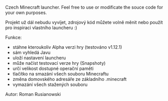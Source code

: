 Czech Minecraft launcher. Feel free to use or modificate the souce code for your own purposes.

Projekt už dál nebudu vyvíjet, zdrojový kód můžete volně měnit nebo použít pro inspiraci vlastního launcheru :)

Funkce:
- stáhne kteroukoliv Alpha verzi hry (testováno v1.12.1)
- sám vyhledá Javu
- uloží nastavení launcheru
- může načíst testovací verze hry (Snapshoty)
- určí velikost dostupné operační paměti
- tlačítko na smazání všech souboru Minecraftu
- změna domovského adresáře ze základního .minecraft
- vymazání všech stažených souboru

Autor: Roman Rusianowski
